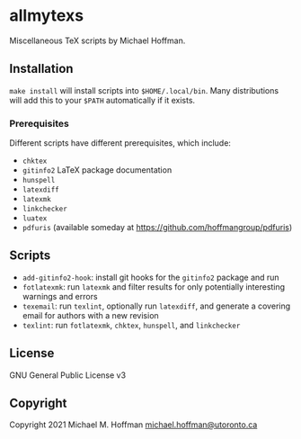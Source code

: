 # allmytexs

Miscellaneous TeX scripts by Michael Hoffman.

## Installation

`make install` will install scripts into `$HOME/.local/bin`. Many distributions will add this to your `$PATH` automatically if it exists.

### Prerequisites

Different scripts have different prerequisites, which include:

- `chktex`
- `gitinfo2` LaTeX package documentation
- `hunspell`
- `latexdiff`
- `latexmk`
- `linkchecker`
- `luatex`
- `pdfuris` (available someday at https://github.com/hoffmangroup/pdfuris)

## Scripts

- `add-gitinfo2-hook`: install git hooks for the `gitinfo2` package and run
- `fotlatexmk`: run `latexmk` and filter results for only potentially interesting warnings and errors
- `texemail`: run `texlint`, optionally run `latexdiff`, and generate a covering email for authors with a new revision
- `texlint`: run `fotlatexmk`, `chktex`, `hunspell`, and `linkchecker`

## License

GNU General Public License v3

## Copyright

Copyright 2021 Michael M. Hoffman <michael.hoffman@utoronto.ca>
